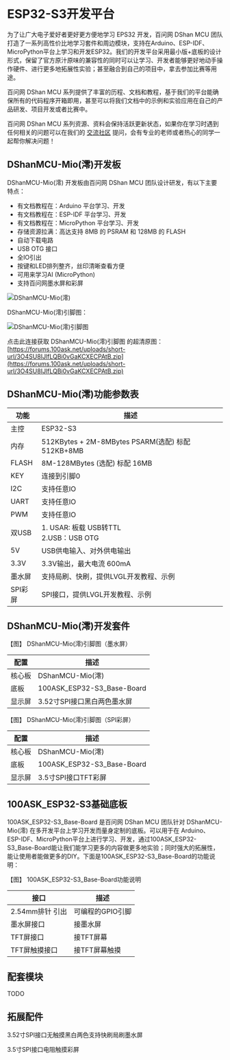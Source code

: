 # ESP32-S3开发平台

为了让广大电子爱好者更好更方便地学习 EPS32 开发，百问网 DShan MCU 团队打造了一系列高性价比地学习套件和周边模块，支持在Arduino、ESP-IDF、MicroPython平台上学习和开发ESP32。我们的开发平台采用最小版+底板的设计形式，保留了官方原汁原味的兼容性的同时可以让学习、开发者能够更好地动手操作硬件、进行更多地拓展性实验；甚至融合到自己的项目中，拿去参加比赛等用途。

百问网 DShan MCU 系列提供了丰富的历程、文档和教程，基于我们的平台能确保所有的代码程序开箱即用，甚至可以将我们文档中的示例和实验应用在自己的产品研发、项目开发或者比赛中。

百问网 DShan MCU 系列资源、资料会保持活跃更新状态，如果你在学习时遇到任何相关的问题可以在我们的 [交流社区](https://forums.100ask.net/) 提问，会有专业的老师或者热心的同学一起帮你解决问题！

## DShanMCU-Mio(澪)开发板

DShanMCU-Mio(澪) 开发板由百问网 DShan MCU 团队设计研发，有以下主要特点：

- 有文档教程在：Arduino 平台学习、开发
- 有文档教程在：ESP-IDF 平台学习、开发
- 有文档教程在：MicroPython 平台学习、开发
- 存储资源拉满：高达支持 8MB 的 PSRAM 和 128MB 的 FLASH
- 自动下载电路
- USB OTG 接口
- 全IO引出
- 按键和LED排列整齐，丝印清晰查看方便
- 可用来学习AI (MicroPython)
- 支持百问网墨水屏和彩屏


![DShanMCU-Mio(澪)](https://photos.100ask.net/esp32-docs/DShanMCU-Mio/ESP-IDF/chapter1/DShanMCU-Mio_esp-idf_chapter1-2_images_001.jpg)


DShanMCU-Mio(澪)引脚图：

![DShanMCU-Mio(澪)引脚图](https://photos.100ask.net/esp32-docs/DShanMCU-Mio/ESP-IDF/chapter1/DShanMCU-Mio_esp-idf_chapter1-2_images_002.jpg)

点击此连接获取 DShanMCU-Mio(澪)引脚图 的超清原图：[https://forums.100ask.net/uploads/short-url/3O4SU8IJlfLQBi0vGaKCXECPAtB.zip](https://forums.100ask.net/uploads/short-url/3O4SU8IJlfLQBi0vGaKCXECPAtB.zip)

## DShanMCU-Mio(澪)功能参数表

| 功能 | 描述 |
| ----------- | ----------- |
| 主控        |  ESP32-S3     |
| 内存        |  512KBytes + 2M-8MBytes PSARM(选配) 标配 512KB+8MB     |
| FLASH       |  8M-128MBytes (选配) 标配 16MB  |
| KEY         |  连接到引脚0     |
| I2C         |  支持任意IO    |
| UART        |  支持任意IO     |
| PWM         |  支持任意IO     |
| 双USB       |  1. USAR: 板载 USB转TTL <br> 2.USB：USB OTG     |
| 5V          |  USB供电输入、对外供电输出     |
| 3.3V        |  3.3V输出，最大电流 600mA     |
| 墨水屏      |  支持局刷、快刷，提供LVGL开发教程、示例    |
| SPI彩屏     |  SPI接口，提供LVGL开发教程、示例     |

## DShanMCU-Mio(澪)开发套件

【图】 DShanMCU-Mio(澪)引脚图（墨水屏）

| 配置 | 描述 |
| ----------- | ----------- |
| 核心板        |  DShanMCU-Mio(澪)     |
| 底板        |  100ASK_ESP32-S3_Base-Board    |
| 显示屏        |  3.52寸SPI接口黑白两色墨水屏  |

【图】 DShanMCU-Mio(澪)引脚图（SPI彩屏）

| 配置 | 描述 |
| ----------- | ----------- |
| 核心板        |  DShanMCU-Mio(澪)     |
| 底板        |  100ASK_ESP32-S3_Base-Board    |
| 显示屏        |  3.5寸SPI接口TFT彩屏  |


## 100ASK_ESP32-S3基础底板

100ASK_ESP32-S3_Base-Board 是百问网 DShan MCU 团队针对 DShanMCU-Mio(澪) 在多开发平台上学习开发而量身定制的底板。可以用于在 Arduino、ESP-IDF、MicroPython平台上进行学习、开发，通过100ASK_ESP32-S3_Base-Board能让我们能学习更多的内容做更多地实验；同时强大的拓展性，能让使用者能做更多的DIY。下面是100ASK_ESP32-S3_Base-Board的功能说明：

【图】 100ASK_ESP32-S3_Base-Board功能说明


| 接口 | 描述 |
| ----------- | ----------- |
| 2.54mm排针 引出   |  可编程的GPIO引脚     |
| 墨水屏接口        |  接墨水屏     |
| TFT屏接口         |  接TFT屏幕     |
| TFT屏触摸接口      |  接TFT屏幕触摸     |


## 配套模块

TODO

## 拓展配件

3.52寸SPI接口无触摸黑白两色支持快刷局刷墨水屏

3.5寸SPI接口电阻触摸彩屏

